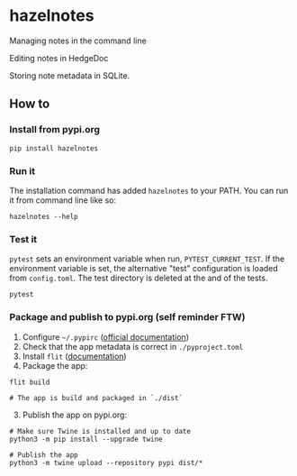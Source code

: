 # hazelnotes

Managing notes in the command line

Editing notes in HedgeDoc

Storing note metadata in SQLite.    

## How to

### Install from pypi.org

```shell
pip install hazelnotes
```

### Run it

The installation command has added `hazelnotes` to your PATH. You can run it from command line like so:

```
hazelnotes --help
```

### Test it

`pytest` sets an environment variable when run, `PYTEST_CURRENT_TEST`. If the environment variable is set, the 
alternative "test" configuration is loaded from `config.toml`. The test directory is deleted at the and of the tests.

```
pytest
```

### Package and publish to pypi.org (self reminder FTW)

1. Configure `~/.pypirc` ([official documentation](https://packaging.python.org/en/latest/specifications/pypirc/))
2. Check that the app metadata is correct in `./pyproject.toml`
3. Install `flit` ([documentation](https://flit.pypa.io))
3. Package the app:

```shell
flit build

# The app is build and packaged in `./dist`
```

3. Publish the app on pypi.org:

```shell
# Make sure Twine is installed and up to date
python3 -m pip install --upgrade twine

# Publish the app
python3 -m twine upload --repository pypi dist/*
```